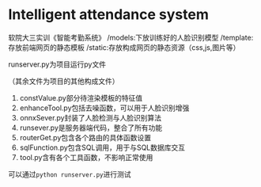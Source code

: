 # Intelligent attendance system
 软院大三实训《智能考勤系统》
/models:下放训练好的人脸识别模型
/template:存放前端网页的静态模板
/static:存放构成网页的静态资源（css,js,图片等）

runserver.py为项目运行py文件

（其余文件为项目的其他构成文件）

1. constValue.py部分待渲染模板的特征值
2. enhanceTool.py包括去噪函数，可以用于人脸识别增强
3. onnxSever.py封装了人脸检测与人脸识别算法
4. runsever.py是服务器端代码，整合了所有功能
5. routerGet.py包含各个路由的具体函数设置
6. sqlFunction.py包含SQL调用，用于与SQL数据库交互
7. tool.py含有各个工具函数，不影响正常使用

可以通过`python runserver.py`进行测试